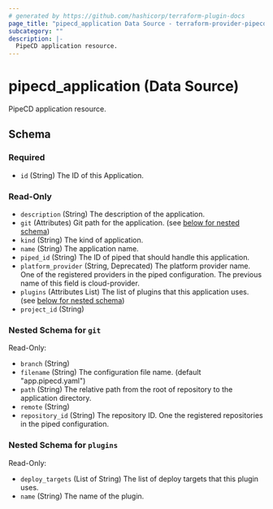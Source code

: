 ```yaml
---
# generated by https://github.com/hashicorp/terraform-plugin-docs
page_title: "pipecd_application Data Source - terraform-provider-pipecd"
subcategory: ""
description: |-
  PipeCD application resource.
---
```


# pipecd_application (Data Source)

PipeCD application resource.



<!-- schema generated by tfplugindocs -->
## Schema

### Required

- `id` (String) The ID of this Application.

### Read-Only

- `description` (String) The description of the application.
- `git` (Attributes) Git path for the application. (see [below for nested schema](#nestedatt--git))
- `kind` (String) The kind of application.
- `name` (String) The application name.
- `piped_id` (String) The ID of piped that should handle this application.
- `platform_provider` (String, Deprecated) The platform provider name. One of the registered providers in the piped configuration. The previous name of this field is cloud-provider.
- `plugins` (Attributes List) The list of plugins that this application uses. (see [below for nested schema](#nestedatt--plugins))
- `project_id` (String)

<a id="nestedatt--git"></a>
### Nested Schema for `git`

Read-Only:

- `branch` (String)
- `filename` (String) The configuration file name. (default "app.pipecd.yaml")
- `path` (String) The relative path from the root of repository to the application directory.
- `remote` (String)
- `repository_id` (String) The repository ID. One the registered repositories in the piped configuration.


<a id="nestedatt--plugins"></a>
### Nested Schema for `plugins`

Read-Only:

- `deploy_targets` (List of String) The list of deploy targets that this plugin uses.
- `name` (String) The name of the plugin.
